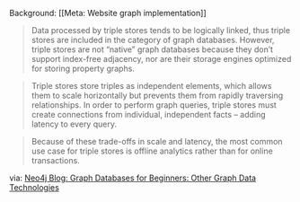 Background: [[Meta: Website graph implementation]]

> Data processed by triple stores tends to be logically linked, thus triple stores are included in the category of graph databases. However, triple stores are not “native” graph databases because they don’t support index-free adjacency, nor are their storage engines optimized for storing property graphs.

> Triple stores store triples as independent elements, which allows them to scale horizontally but prevents them from rapidly traversing relationships. In order to perform graph queries, triple stores must create connections from individual, independent facts – adding latency to every query.

> Because of these trade-offs in scale and latency, the most common use case for triple stores is offline analytics rather than for online transactions.

via: [Neo4j Blog: Graph Databases for Beginners: Other Graph Data Technologies](https://neo4j.com/blog/other-graph-database-technologies/)